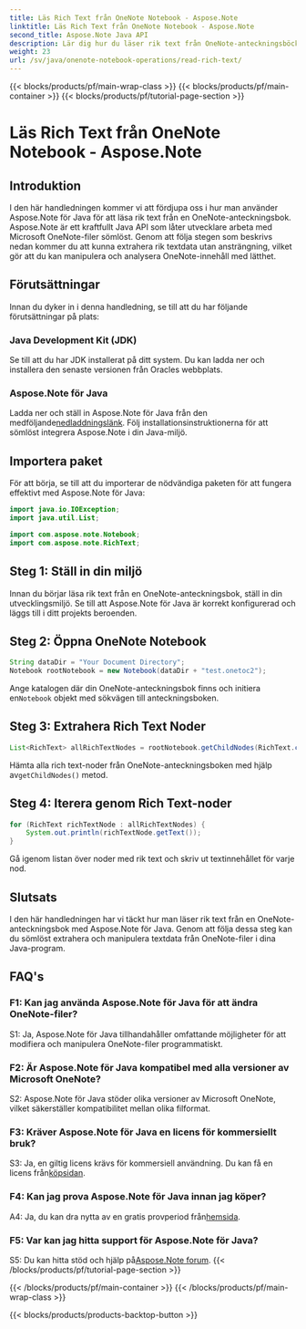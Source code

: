 ```yaml
---
title: Läs Rich Text från OneNote Notebook - Aspose.Note
linktitle: Läs Rich Text från OneNote Notebook - Aspose.Note
second_title: Aspose.Note Java API
description: Lär dig hur du läser rik text från OneNote-anteckningsböcker med Aspose.Note för Java. Förbättra dina Java-applikationer med sömlös OneNote-integration.
weight: 23
url: /sv/java/onenote-notebook-operations/read-rich-text/
---
```


{{< blocks/products/pf/main-wrap-class >}}
{{< blocks/products/pf/main-container >}}
{{< blocks/products/pf/tutorial-page-section >}}

# Läs Rich Text från OneNote Notebook - Aspose.Note

## Introduktion

I den här handledningen kommer vi att fördjupa oss i hur man använder Aspose.Note för Java för att läsa rik text från en OneNote-anteckningsbok. Aspose.Note är ett kraftfullt Java API som låter utvecklare arbeta med Microsoft OneNote-filer sömlöst. Genom att följa stegen som beskrivs nedan kommer du att kunna extrahera rik textdata utan ansträngning, vilket gör att du kan manipulera och analysera OneNote-innehåll med lätthet.

## Förutsättningar

Innan du dyker in i denna handledning, se till att du har följande förutsättningar på plats:

### Java Development Kit (JDK)

Se till att du har JDK installerat på ditt system. Du kan ladda ner och installera den senaste versionen från Oracles webbplats.

### Aspose.Note för Java

 Ladda ner och ställ in Aspose.Note för Java från den medföljande[nedladdningslänk](https://releases.aspose.com/note/java/). Följ installationsinstruktionerna för att sömlöst integrera Aspose.Note i din Java-miljö.

## Importera paket

För att börja, se till att du importerar de nödvändiga paketen för att fungera effektivt med Aspose.Note för Java:

```java
import java.io.IOException;
import java.util.List;

import com.aspose.note.Notebook;
import com.aspose.note.RichText;
```

## Steg 1: Ställ in din miljö

Innan du börjar läsa rik text från en OneNote-anteckningsbok, ställ in din utvecklingsmiljö. Se till att Aspose.Note för Java är korrekt konfigurerad och läggs till i ditt projekts beroenden.

## Steg 2: Öppna OneNote Notebook

```java
String dataDir = "Your Document Directory";
Notebook rootNotebook = new Notebook(dataDir + "test.onetoc2");
```

 Ange katalogen där din OneNote-anteckningsbok finns och initiera en`Notebook` objekt med sökvägen till anteckningsboken.

## Steg 3: Extrahera Rich Text Noder

```java
List<RichText> allRichTextNodes = rootNotebook.getChildNodes(RichText.class);
```

 Hämta alla rich text-noder från OneNote-anteckningsboken med hjälp av`getChildNodes()` metod.

## Steg 4: Iterera genom Rich Text-noder

```java
for (RichText richTextNode : allRichTextNodes) {
    System.out.println(richTextNode.getText());
}
```

Gå igenom listan över noder med rik text och skriv ut textinnehållet för varje nod.

## Slutsats

I den här handledningen har vi täckt hur man läser rik text från en OneNote-anteckningsbok med Aspose.Note för Java. Genom att följa dessa steg kan du sömlöst extrahera och manipulera textdata från OneNote-filer i dina Java-program.

## FAQ's

### F1: Kan jag använda Aspose.Note för Java för att ändra OneNote-filer?

S1: Ja, Aspose.Note för Java tillhandahåller omfattande möjligheter för att modifiera och manipulera OneNote-filer programmatiskt.

### F2: Är Aspose.Note för Java kompatibel med alla versioner av Microsoft OneNote?

S2: Aspose.Note för Java stöder olika versioner av Microsoft OneNote, vilket säkerställer kompatibilitet mellan olika filformat.

### F3: Kräver Aspose.Note för Java en licens för kommersiellt bruk?

 S3: Ja, en giltig licens krävs för kommersiell användning. Du kan få en licens från[köpsidan](https://purchase.aspose.com/buy).

### F4: Kan jag prova Aspose.Note för Java innan jag köper?

 A4: Ja, du kan dra nytta av en gratis provperiod från[hemsida](https://releases.aspose.com/).

### F5: Var kan jag hitta support för Aspose.Note för Java?

 S5: Du kan hitta stöd och hjälp på[Aspose.Note forum](https://forum.aspose.com/c/note/28).
{{< /blocks/products/pf/tutorial-page-section >}}

{{< /blocks/products/pf/main-container >}}
{{< /blocks/products/pf/main-wrap-class >}}

{{< blocks/products/products-backtop-button >}}
